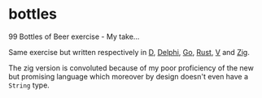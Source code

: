 # bottles
99 Bottles of Beer exercise - My take...

Same exercise but written respectively in [D](https://dlang.org/), [Delphi](https://www.embarcadero.com/products/delphi), [Go](https://go.dev/), [Rust](https://www.rust-lang.org/), [V](https://vlang.io/) and [Zig](https://ziglang.org/).

The zig version is convoluted because of my poor proficiency of the new but promising language which moreover by design doesn't even have a `String` type.
